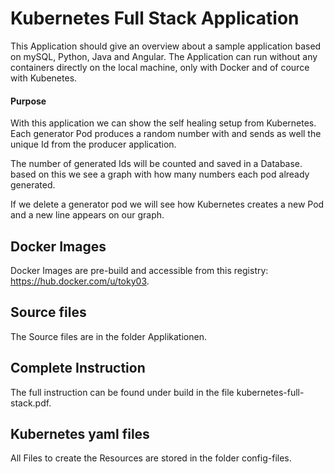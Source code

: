 # Kubernetes Full Stack Application

This Application should give an overview about a sample application based on mySQL, Python, Java and Angular.
The Application can run without any containers directly on the local machine, only with Docker and of cource with Kubenetes.

#### Purpose
With this application we can show the self healing setup from Kubernetes.
Each generator Pod produces a random number with and sends as well the unique Id from the producer application.

The number of generated Ids will be counted and saved in a Database. based on this we see a graph with how many numbers each pod already generated.

If we delete a generator pod we will see how Kubernetes creates a new Pod and a new line appears on our graph.

## Docker Images
Docker Images are pre-build and accessible from this registry: https://hub.docker.com/u/toky03.

## Source files
The Source files are in the folder Applikationen. 

## Complete Instruction
The full instruction can be found under build in the file kubernetes-full-stack.pdf.

## Kubernetes yaml files

All Files to create the Resources are stored in the folder config-files.
